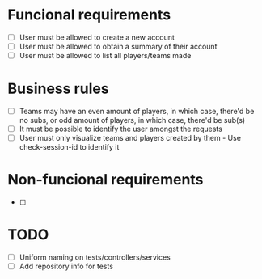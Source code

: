 # Funcional requirements
- [ ] User must be allowed to create a new account
- [ ] User must be allowed to obtain a summary of their account
- [ ] User must be allowed to list all players/teams made

# Business rules
- [ ] Teams may have an even amount of players, in which case, there'd be no subs, or odd amount of players, in which case, there'd be sub(s)
- [ ] It must be possible to identify the user amongst the requests
- [ ] User must only visualize teams and players created by them - Use check-session-id to identify it

# Non-funcional requirements
- [ ] 

# TODO
- [ ] Uniform naming on tests/controllers/services
- [ ] Add repository info for tests